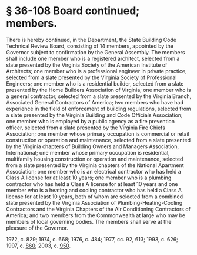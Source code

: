 # § 36-108 Board continued; members.

<p>There is hereby continued, in the Department, the State Building Code Technical Review Board, consisting of 14 members, appointed by the Governor subject to confirmation by the General Assembly. The members shall include one member who is a registered architect, selected from a slate presented by the Virginia Society of the American Institute of Architects; one member who is a professional engineer in private practice, selected from a slate presented by the Virginia Society of Professional Engineers; one member who is a residential builder, selected from a slate presented by the Home Builders Association of Virginia; one member who is a general contractor, selected from a slate presented by the Virginia Branch, Associated General Contractors of America; two members who have had experience in the field of enforcement of building regulations, selected from a slate presented by the Virginia Building and Code Officials Association; one member who is employed by a public agency as a fire prevention officer, selected from a slate presented by the Virginia Fire Chiefs Association; one member whose primary occupation is commercial or retail construction or operation and maintenance, selected from a slate presented by the Virginia chapters of Building Owners and Managers Association, International; one member whose primary occupation is residential, multifamily housing construction or operation and maintenance, selected from a slate presented by the Virginia chapters of the National Apartment Association; one member who is an electrical contractor who has held a Class A license for at least 10 years; one member who is a plumbing contractor who has held a Class A license for at least 10 years and one member who is a heating and cooling contractor who has held a Class A license for at least 10 years, both of whom are selected from a combined slate presented by the Virginia Association of Plumbing-Heating-Cooling Contractors and the Virginia Chapters of the Air Conditioning Contractors of America; and two members from the Commonwealth at large who may be members of local governing bodies. The members shall serve at the pleasure of the Governor.</p><p>1972, c. 829; 1974, c. 668; 1976, c. 484; 1977, cc. 92, 613; 1993, c. 626; 1997, c. <a href='http://lis.virginia.gov/cgi-bin/legp604.exe?971+ful+CHAP0860'>860</a>; 2003, c. <a href='http://lis.virginia.gov/cgi-bin/legp604.exe?031+ful+CHAP0950'>950</a>.</p>